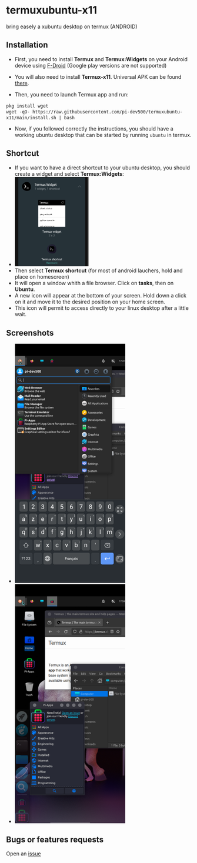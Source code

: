 # termuxubuntu-x11
 bring easely a xubuntu desktop on termux (ANDROID)

## Installation
 - First, you need to install **Termux** and **Termux:Widgets** on your Android device using [F-Droid](https://f-droid.org) (Google play versions are not supported)
 - You will also need to install **Termux-x11**. Universal APK can be found [there](https://github.com/termux/termux-x11/releases/download/nightly/app-universal-debug.apk).
 
 - Then, you need to launch Termux app and run:
 ```
 pkg install wget
 wget -qO- https://raw.githubusercontent.com/pi-dev500/termuxubuntu-x11/main/install.sh | bash
 ```
 - Now, if you followed correctly the instructions, you should have a working ubuntu desktop that can be started by running ```ubuntu``` in termux.
 
## Shortcut
 - If you want to have a direct shortcut to your ubuntu desktop, you should create a widget and select **Termux:Widgets**:
 - <img src="https://github.com/pi-dev500/termuxubuntu-x11/blob/main/screen-widget.png?raw=true" width="200"></img>
 - Then select **Termux shortcut** (for most of android lauchers, hold and place on homescreen)
 - It will open a window whith a file browser. Click on **tasks**, then on **Ubuntu**.
 - A new icon will appear at the bottom of your screen. Hold down a click on it and move it to the desired position on your home screen.
 - This icon will permit to access directly to your linux desktop after a little wait.
 
## Screenshots
 - <img src="https://github.com/pi-dev500/termuxubuntu-x11/blob/main/screenshot.png?raw=true" width="300"></img>
 - <img src="https://github.com/pi-dev500/termuxubuntu-x11/blob/main/screenshot2.png?raw=true" width="300"></img>
 
## Bugs or features requests

Open an [issue](https://github.com/pi-dev500/termuxubuntu-x11/issues)
